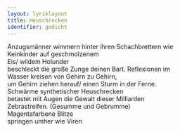 ```yaml
---
layout: lyriklayout
title: Heuschrecken
identifier: gedicht
---
```


Anzugsmänner wimmern hinter ihren Schachbrettern wie  
Keinkinder auf geschmolzenem  
Eis/ wildem Holunder  
beschleckt die große Zunge deinen Bart. Reflexionen im  
Wasser kreisen von Gehirn zu Gehirn,  
um Gehirn ziehen herauf/ einen Sturm in der Ferne.  
Schwärme synthetischer Heuschrecken  
betastet mit Augen die Gewalt dieser Milliarden  
Zebrastreifen. (Gesumme und Gebrumme)  
Magentafarbene Blitze  
springen umher wie Viren  